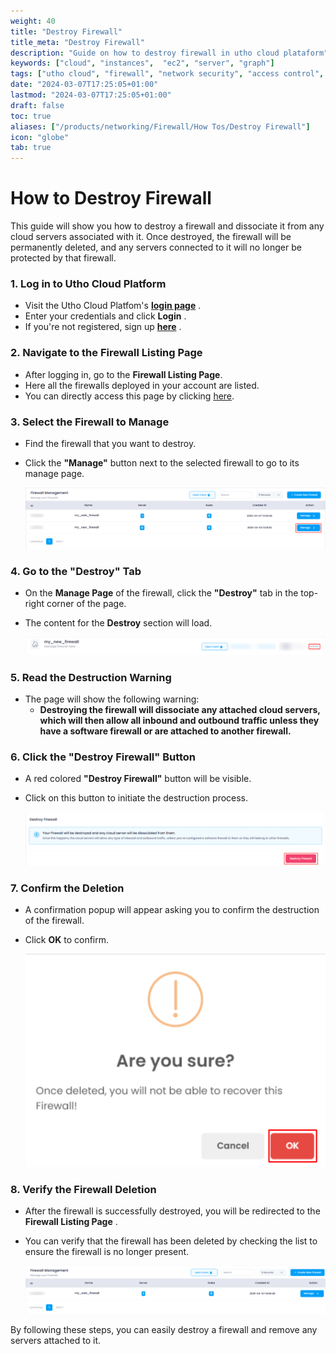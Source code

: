 ```yaml
---
weight: 40
title: "Destroy Firewall"
title_meta: "Destroy Firewall"
description: "Guide on how to destroy firewall in utho cloud plataform"
keywords: ["cloud", "instances",  "ec2", "server", "graph"]
tags: ["utho cloud", "firewall", "network security", "access control", "cloud firewall"]
date: "2024-03-07T17:25:05+01:00"
lastmod: "2024-03-07T17:25:05+01:00"
draft: false
toc: true
aliases: ["/products/networking/Firewall/How Tos/Destroy Firewall"]
icon: "globe"
tab: true
---
```



# **How to Destroy Firewall**

This guide will show you how to destroy a firewall and dissociate it from any cloud servers associated with it. Once destroyed, the firewall will be permanently deleted, and any servers connected to it will no longer be protected by that firewall.

### **1. Log in to Utho Cloud Platform**

* Visit the Utho Cloud Platfom's **[login page](https://console.utho.com/login)** .
* Enter your credentials and click  **Login** .
* If you're not registered, sign up  **[here](https://console.utho.com/signup)** .

### **2. Navigate to the Firewall Listing Page**

* After logging in, go to the  **Firewall Listing Page**.
* Here all the firewalls deployed in your account are listed.
* You can directly access this page by clicking [here](https://console.utho.com/firewall "Firewall Listing Page").

### **3. Select the Firewall to Manage**

* Find the firewall that you want to destroy.
* Click the **"Manage"** button next to the selected firewall to go to its manage page.

  ![1744022584879](image/index/1744022584879.png)

### **4. Go to the "Destroy" Tab**

* On the **Manage Page** of the firewall, click the **"Destroy"** tab in the top-right corner of the page.
* The content for the **Destroy** section will load.

  ![1744022640535](image/index/1744022640535.png)

### **5. Read the Destruction Warning**

* The page will show the following warning:
  * **Destroying the firewall will dissociate any attached cloud servers, which will then allow all inbound and outbound traffic unless they have a software firewall or are attached to another firewall.**

### **6. Click the "Destroy Firewall" Button**

* A red colored **"Destroy Firewall"** button will be visible.
* Click on this button to initiate the destruction process.

  ![1744022751893](image/index/1744022751893.png)

### **7. Confirm the Deletion**

* A confirmation popup will appear asking you to confirm the destruction of the firewall.
* Click **OK** to confirm.

  ![1744022774789](image/index/1744022774789.png)

### **8. Verify the Firewall Deletion**

* After the firewall is successfully destroyed, you will be redirected to the  **Firewall Listing Page** .
* You can verify that the firewall has been deleted by checking the list to ensure the firewall is no longer present.

  ![1744022800161](image/index/1744022800161.png)

By following these steps, you can easily destroy a firewall and remove any servers attached to it.
